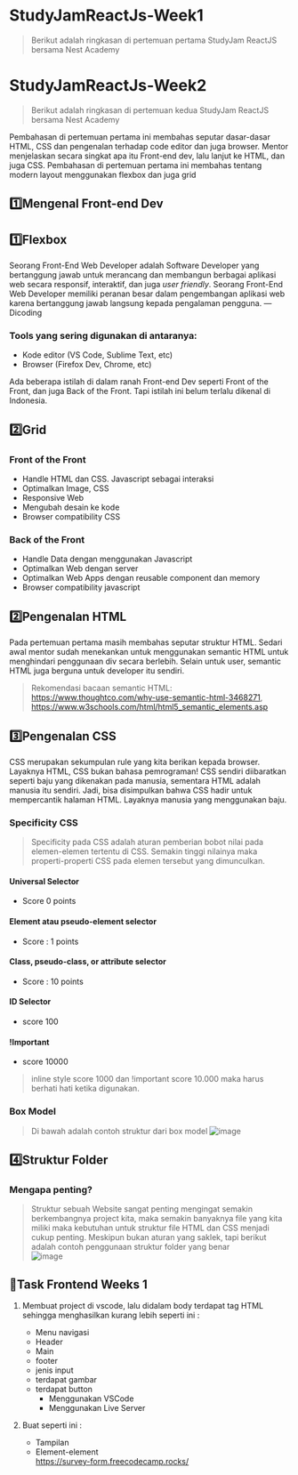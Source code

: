 # StudyJamReactJs-Week1
>Berikut adalah ringkasan di pertemuan pertama StudyJam ReactJS bersama Nest Academy
# StudyJamReactJs-Week2
>Berikut adalah ringkasan di pertemuan kedua StudyJam ReactJS bersama Nest Academy

Pembahasan di pertemuan pertama ini membahas seputar dasar-dasar HTML, CSS dan pengenalan terhadap code editor dan juga browser. Mentor menjelaskan secara singkat apa itu Front-end dev, lalu lanjut ke HTML, dan juga CSS.
Pembahasan di pertemuan pertama ini membahas tentang modern layout menggunakan flexbox dan juga grid


## 1️⃣Mengenal Front-end Dev
## 1️⃣Flexbox

Seorang Front-End Web Developer adalah Software Developer yang bertanggung jawab untuk merancang dan membangun berbagai aplikasi web secara responsif, interaktif, dan juga *user friendly*. Seorang Front-End Web Developer memiliki peranan besar dalam pengembangan aplikasi web karena bertanggung jawab langsung kepada pengalaman pengguna. —Dicoding

### Tools yang sering digunakan di antaranya:
- Kode editor (VS Code, Sublime Text, etc)
- Browser (Firefox Dev, Chrome, etc)

Ada beberapa istilah di dalam ranah Front-end Dev seperti Front of the Front, dan juga Back of the Front. Tapi istilah ini belum terlalu dikenal di Indonesia.
## 2️⃣Grid

### Front of the Front
- Handle HTML dan CSS. Javascript sebagai interaksi
- Optimalkan Image, CSS
- Responsive Web
- Mengubah desain ke kode
- Browser compatibility CSS


### Back of the Front
- Handle Data dengan menggunakan Javascript
- Optimalkan Web dengan server
- Optimalkan Web Apps dengan reusable component dan memory
- Browser compatibility javascript

## 2️⃣Pengenalan HTML

Pada pertemuan pertama masih membahas seputar struktur HTML. Sedari awal mentor sudah menekankan untuk menggunakan semantic HTML untuk menghindari penggunaan div secara berlebih. Selain untuk user, semantic HTML juga berguna untuk developer itu sendiri.

>Rekomendasi bacaan semantic HTML: https://www.thoughtco.com/why-use-semantic-html-3468271, https://www.w3schools.com/html/html5_semantic_elements.asp

## 3️⃣Pengenalan CSS

CSS merupakan sekumpulan rule yang kita berikan kepada browser. Layaknya HTML, CSS bukan bahasa pemrograman! CSS sendiri diibaratkan seperti baju yang dikenakan pada manusia, sementara HTML adalah manusia itu sendiri. Jadi, bisa disimpulkan bahwa CSS hadir untuk mempercantik halaman HTML. Layaknya manusia yang menggunakan baju.

### Specificity CSS
> Specificity pada CSS adalah aturan pemberian bobot nilai pada elemen-elemen tertentu di CSS. Semakin tinggi nilainya maka properti-properti CSS pada elemen tersebut yang dimunculkan.
#### Universal Selector 
- Score 0 points

#### Element atau pseudo-element selector
- Score : 1 points

#### Class, pseudo-class, or attribute selector
- Score : 10 points

#### ID Selector
- score 100

#### !Important
- score 10000
>inline style score 1000 dan !important score 10.000 maka harus berhati hati ketika digunakan.
### Box Model
>Di bawah adalah contoh struktur dari box model
![image](https://user-images.githubusercontent.com/69034771/186846395-5437201b-f25f-4a65-a36a-3c3ca5782947.png)
## 4️⃣Struktur Folder

### Mengapa penting?
>Struktur sebuah Website sangat penting mengingat semakin berkembangnya project kita, maka semakin banyaknya file yang kita miliki maka kebutuhan untuk struktur file HTML dan CSS menjadi cukup penting.
Meskipun bukan aturan yang saklek, tapi berikut adalah contoh penggunaan struktur folder yang benar<br>
![image](https://user-images.githubusercontent.com/69034771/186847080-ea64422c-ca65-426b-8ab6-e6481b97ab1f.png)

## 🥇Task Frontend Weeks 1
1. Membuat project di vscode, lalu didalam body terdapat tag HTML sehingga menghasilkan  kurang lebih seperti ini : 
    - Menu navigasi
    - Header
    - Main
    - footer 
    - jenis input 
    - terdapat gambar
    - terdapat button
        - Menggunakan VSCode
        - Menggunakan Live Server

2. Buat seperti ini : 
    - Tampilan
    - Element-element<br>
    https://survey-form.freecodecamp.rocks/
